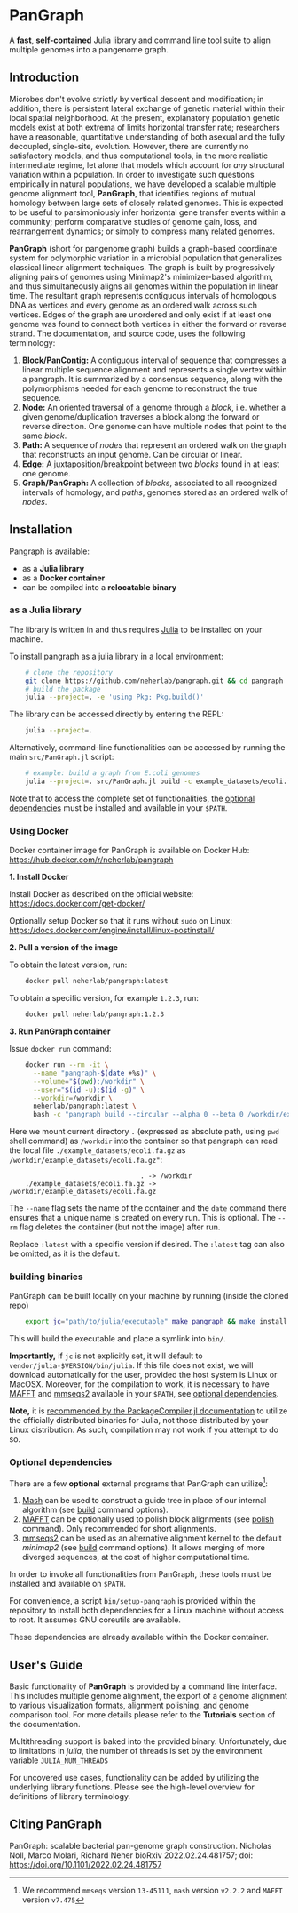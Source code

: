 # PanGraph
A **fast**, **self-contained** Julia library and command line tool suite to align multiple genomes into a pangenome graph.

## Introduction

Microbes don't evolve strictly by vertical descent and modification; in addition, there is persistent lateral exchange of genetic material within their local spatial neighborhood.
At the present, explanatory population genetic models exist at both extrema of limits horizontal transfer rate; researchers have a reasonable, quantitative understanding of both asexual and the fully decoupled, single-site, evolution.
However, there are currently no satisfactory models, and thus computational tools, in the more realistic intermediate regime, let alone that models which account for _any_ structural variation within a population.
In order to investigate such questions empirically in natural populations, we have developed a scalable multiple genome alignment tool, **PanGraph**, that identifies regions of mutual homology between large sets of closely related genomes.
This is expected to be useful to parsimoniously infer horizontal gene transfer events within a community; perform comparative studies of genome gain, loss, and rearrangement dynamics; or simply to compress many related genomes.

**PanGraph** (short for pangenome graph) builds a graph-based coordinate system for polymorphic variation in a microbial population that generalizes classical linear alignment techniques.
The graph is built by progressively aligning pairs of genomes using Minimap2's minimizer-based algorithm, and thus simultaneously aligns all genomes within the population in linear time.
The resultant graph represents contiguous intervals of homologous DNA as vertices and every genome as an ordered walk across such vertices.
Edges of the graph are unordered and only exist if at least one genome was found to connect both vertices in either the forward or reverse strand.
The documentation, and source code, uses the following terminology:

1. **Block/PanContig:**
    A contiguous interval of sequence that compresses a linear multiple sequence alignment and represents a single vertex within a pangraph.
    It is summarized by a consensus sequence, along with the polymorphisms needed for each genome to reconstruct the true sequence.
2. **Node:**
    An oriented traversal of a genome through a _block_, i.e. whether a given genome/duplication traverses a block along the forward or reverse direction.
    One genome can have multiple nodes that point to the same _block_.
3. **Path:**
    A sequence of _nodes_ that represent an ordered walk on the graph that reconstructs an input genome.
    Can be circular or linear.
4. **Edge:**
    A juxtaposition/breakpoint between two _blocks_ found in at least one genome.
5. **Graph/PanGraph:**
    A collection of _blocks_, associated to all recognized intervals of homology, and _paths_, genomes stored as an ordered walk of _nodes_.


## Installation

Pangraph is available:
- as a **Julia library**
- as a **Docker container**
- can be compiled into a **relocatable binary**


### as a Julia library

The library is written in and thus requires [Julia](https://julialang.org/downloads/) to be installed on your machine.

To install pangraph as a julia library in a local environment:
```bash
    # clone the repository
    git clone https://github.com/neherlab/pangraph.git && cd pangraph
    # build the package
    julia --project=. -e 'using Pkg; Pkg.build()'
```

The library can be accessed directly by entering the REPL:
```bash
    julia --project=.
```

Alternatively, command-line functionalities can be accessed by running the main `src/PanGraph.jl` script:
```bash
    # example: build a graph from E.coli genomes
    julia --project=. src/PanGraph.jl build -c example_datasets/ecoli.fa.gz > graph.json
```

Note that to access the complete set of functionalities, the [optional dependencies](https://neherlab.github.io/pangraph/#Optional-dependencies) must be installed and available in your `$PATH`.


### Using Docker

Docker container image for PanGraph is available on Docker Hub: <https://hub.docker.com/r/neherlab/pangraph>

 **1. Install Docker**

Install Docker as described on the official website: <https://docs.docker.com/get-docker/>

Optionally setup Docker so that it runs without `sudo` on Linux: <https://docs.docker.com/engine/install/linux-postinstall/>

 **2. Pull a version of the image**

To obtain the latest version, run:

```bash
    docker pull neherlab/pangraph:latest
```

To obtain a specific version, for example `1.2.3`, run:
   
```bash
    docker pull neherlab/pangraph:1.2.3
```

**3. Run PanGraph container**

Issue `docker run` command:

```bash
    docker run --rm -it \
      --name "pangraph-$(date +%s)" \
      --volume="$(pwd):/workdir" \
      --user="$(id -u):$(id -g)" \
      --workdir=/workdir \
      neherlab/pangraph:latest \
      bash -c "pangraph build --circular --alpha 0 --beta 0 /workdir/example_datasets/ecoli.fa.gz > graph.json"
```

Here we mount current directory `.` (expressed as absolute path, using `pwd` shell command) as `/workdir` into the container so that pangraph can read the local
file `./example_datasets/ecoli.fa.gz` as `/workdir/example_datasets/ecoli.fa.gz"`:
    
```
                                 . -> /workdir
    ./example_datasets/ecoli.fa.gz -> /workdir/example_datasets/ecoli.fa.gz
```

The `--name` flag sets the name of the container and the `date` command there ensures that a unique name is created on every run. This is optional. The `--rm` flag deletes the container (but not the image) after run.

Replace `:latest` with a specific version if desired. The `:latest` tag can also be omitted, as it is the default. 


### building binaries

PanGraph can be built locally on your machine by running (inside the cloned repo)
```bash
    export jc="path/to/julia/executable" make pangraph && make install
```
This will build the executable and place a symlink into `bin/`.

**Importantly,** if `jc` is not explicitly set, it will default to `vendor/julia-$VERSION/bin/julia`. If this file does not exist, we will download automatically for the user, provided the host system is Linux or MacOSX.
Moreover, for the compilation to work, it is necessary to have [MAFFT](https://mafft.cbrc.jp/alignment/software/) and [mmseqs2](https://github.com/soedinglab/MMseqs2) available in your `$PATH`, see [optional dependencies](https://neherlab.github.io/pangraph/#Optional-dependencies).

**Note,** it is [recommended by the PackageCompiler.jl documentation](https://julialang.github.io/PackageCompiler.jl/stable/#Installation-instructions) to utilize the officially distributed binaries for Julia, not those distributed by your Linux distribution. As such, compilation may not work if you attempt to do so.


### Optional dependencies

There are a few **optional** external programs that PanGraph can utilize[^1]:
1. [Mash](https://github.com/marbl/Mash) can be used to construct a guide tree in place of our internal algorithm (see [build](https://neherlab.github.io/pangraph/cli/build/) command options).
2. [MAFFT](https://mafft.cbrc.jp/alignment/software/) can be optionally used to polish block alignments (see [polish](https://neherlab.github.io/pangraph/cli/polish/) command). Only recommended for short alignments. 
3. [mmseqs2](https://github.com/soedinglab/MMseqs2) can be used as an alternative alignment kernel to the default *minimap2* (see [build](https://neherlab.github.io/pangraph/cli/build/) command options). It allows merging of more diverged sequences, at the cost of higher computational time.

In order to invoke all functionalities from PanGraph, these tools must be installed and available on `$PATH`.

For convenience, a script `bin/setup-pangraph` is provided within the repository to install both dependencies for a Linux machine without access to root.
It assumes GNU coreutils are available.

These dependencies are already available within the Docker container.

[^1]: We recommend `mmseqs` version `13-45111`, `mash` version `v2.2.2` and `MAFFT` version `v7.475`

## User's Guide

Basic functionality of **PanGraph** is provided by a command line interface.
This includes multiple genome alignment, the export of a genome alignment to various visualization formats, alignment polishing, and genome comparison tool. For more details please refer to the **Tutorials** section of the documentation.

Multithreading support is baked into the provided binary. Unfortunately, due to limitations in *julia*, the number of threads is set by the environment variable `JULIA_NUM_THREADS`

For uncovered use cases, functionality can be added by utilizing the underlying library functions.
Please see the high-level overview for definitions of library terminology.

## Citing PanGraph

PanGraph: scalable bacterial pan-genome graph construction. Nicholas Noll, Marco Molari, Richard Neher bioRxiv 2022.02.24.481757; doi: <https://doi.org/10.1101/2022.02.24.481757>
